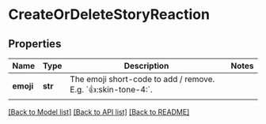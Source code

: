 # CreateOrDeleteStoryReaction

## Properties
Name | Type | Description | Notes
------------ | ------------- | ------------- | -------------
**emoji** | **str** | The emoji short-code to add / remove. E.g. &#x60;:thumbsup::skin-tone-4:&#x60;. | 

[[Back to Model list]](../README.md#documentation-for-models) [[Back to API list]](../README.md#documentation-for-api-endpoints) [[Back to README]](../README.md)

